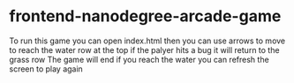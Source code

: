 frontend-nanodegree-arcade-game
===============================

To run this game you can open index.html 
then you can use arrows to move to reach the water row at the top
if the palyer hits a bug it will return to the grass row
The game will end if you reach the water you can refresh the screen to play again
